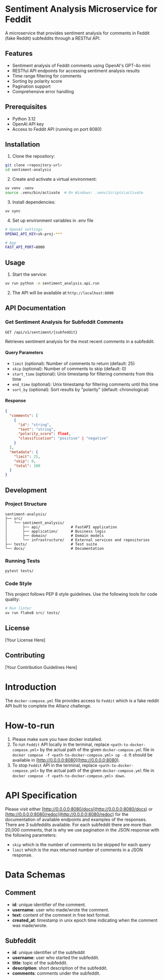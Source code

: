 # Sentiment Analysis Microservice for Feddit

A microservice that provides sentiment analysis for comments in Feddit (fake Reddit) subfeddits through a RESTful API.

## Features

- Sentiment analysis of Feddit comments using OpenAI's GPT-4o mini
- RESTful API endpoints for accessing sentiment analysis results
- Time range filtering for comments
- Sorting by polarity score
- Pagination support
- Comprehensive error handling

## Prerequisites

- Python 3.12
- OpenAI API key
- Access to Feddit API (running on port 8080)

## Installation

1. Clone the repository:
```bash
git clone <repository-url>
cd sentiment-analysis
```

2. Create and activate a virtual environment:
```bash
uv venv .venv
source .venv/bin/activate  # On Windows: .venv\Scripts\activate
```

3. Install dependencies:
```bash
uv sync
```

4. Set up environment variables in .env file
```bash
# OpenAI settings
OPENAI_API_KEY=sk-proj-***

# App
FAST_API_PORT=8000
```

## Usage

1. Start the service:
```bash
uv run python -m sentiment_analysis.api.run
```

2. The API will be available at `http://localhost:8000`

## API Documentation

### Get Sentiment Analysis for Subfeddit Comments

```
GET /api/v1/sentiment/{subfeddit}
```

Retrieves sentiment analysis for the most recent comments in a subfeddit.

#### Query Parameters

- `limit` (optional): Number of comments to return (default: 25)
- `skip` (optional): Number of comments to skip (default: 0)
- `start_time` (optional): Unix timestamp for filtering comments from this time
- `end_time` (optional): Unix timestamp for filtering comments until this time
- `sort_by` (optional): Sort results by "polarity" (default: chronological)

#### Response

```json
{
  "comments": [
    {
      "id": "string",
      "text": "string",
      "polarity_score": float,
      "classification": "positive" | "negative"
    }
  ],
  "metadata": {
    "limit": 25,
    "skip": 0,
    "total": 100
  }
}
```

## Development

### Project Structure

```
sentiment-analysis/
├── src/
│   └── sentiment_analysis/
│       ├── api/              # FastAPI application
│       ├── application/      # Business logic
│       ├── domain/           # Domain models
│       └── infrastructure/   # External services and repositories
├── tests/                    # Test suite
└── docs/                     # Documentation
```

### Running Tests

```bash
pytest tests/
```

### Code Style

This project follows PEP 8 style guidelines. Use the following tools for code quality:

```bash
# Run linter
uv run flake8 src/ tests/
```

## License

[Your License Here]

## Contributing

[Your Contribution Guidelines Here]

# Introduction
The `docker-compose.yml` file provides access to `Feddit` which is a fake reddit API built to complete the Allianz challenge. 

# How-to-run
1. Please make sure you have docker installed.
2. To run `Feddit` API locally in the terminal, replace `<path-to-docker-compose.yml>` by the actual path of the given `docker-compose.yml` file in `docker compose -f <path-to-docker-compose.yml> up -d`. It should be available in [http://0.0.0.0:8080](http://0.0.0.0:8080). 
3. To stop `Feddit` API in the terminal,  replace `<path-to-docker-compose.yml>` by the actual path of the given `docker-compose.yml` file in `docker compose -f <path-to-docker-compose.yml> down`.

# API Specification
Please visit either [http://0.0.0.0:8080/docs](http://0.0.0.0:8080/docs) or [http://0.0.0.0:8080/redoc](http://0.0.0.0:8080/redoc) for the documentation of available endpoints and examples of the responses.
There are 3 subfeddits available. For each subfeddit there are more than 20,000 comments, that is why we use pagination in the JSON response with the following parameters:

+ `skip` which is the number of comments to be skipped for each query
+ `limit` which is the max returned number of comments in a JSON response.

# Data Schemas
## Comment

+ **id**: unique identifier of the comment.
+ **username**: user who made/wrote the comment.
+ **text**: content of the comment in free text format.
+ **created_at**: timestamp in unix epoch time indicating when the comment was made/wrote.

## Subfeddit
+ **id**: unique identifier of the subfeddit
+ **username**: user who started the subfeddit.
+ **title**: topic of the subfeddit.
+ **description**: short description of the subfeddit.
+ **comments**: comments under the subfeddit.

